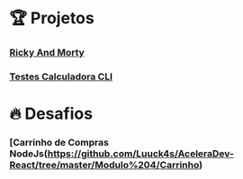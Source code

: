 # :trophy:  Projetos

### [Ricky And Morty](https://github.com/Luuck4s/AceleraDev-React/tree/master/Modulo%204/ricky-morty)

### [Testes Calculadora CLI](https://github.com/Luuck4s/AceleraDev-React/tree/master/Modulo%204/Calculadora)

# :fire: Desafios 

### [Carrinho de Compras NodeJs(https://github.com/Luuck4s/AceleraDev-React/tree/master/Modulo%204/Carrinho)